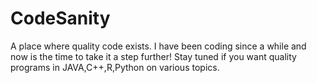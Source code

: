 # CodeSanity
A place where quality code exists.
I have been coding since a while and now is the time to take it a step further!
Stay tuned if you want quality programs in JAVA,C++,R,Python on various topics.
